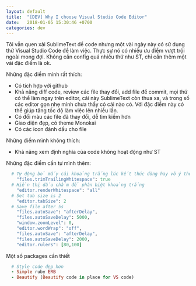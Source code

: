 ```yaml
---
layout: default
title:  "[DEV] Why I choose Visual Studio Code Editor"
date:   2018-01-05 15:30:46 +0700
categories: dev
---
```


Tôi vẫn quen xài SublimeText để code nhưng một vài ngày này có sử dụng thử Visual Studio Code để làm việc. Thực sự nó có nhiều ưu điểm vượt trội ngoài mong đợi. Không cần config quá nhiều thứ như ST, chỉ cần thêm một vài đặc điểm là ok.

Những đặc điểm mình rất thích:
+ Có tích hợp với github
+ Khả năng diff code, review các file thay đổi, add file để commit, mọi thứ có thể làm ngay trên editor, cái này SublimeText còn thua xa, và trong số các editor gọn nhẹ mình chưa thấy có cái nào có. Với đặc điểm này có thể giúp tăng tốc độ làm việc lên nhiều lần.
+ Có đổi màu các file đã thay đổi, dễ tìm kiếm hơn
+ Giao diện đẹp, có theme Monokai
+ Có các icon đánh dấu cho file

Những điểm mình không thích:
+ Khả năng xem định nghĩa của code không hoạt động như ST

Những đặc điểm cần tự mình thêm:

```ruby
  # Tự động bỏ mấy cái khoảng trắng lúc kết thúc dòng hay vô ý thêm vào
    "files.trimTrailingWhitespace": true
  # Hiển thị dấu chấm để phân biệt khoảng trắng
    "editor.renderWhitespace": "all"
  # Set tab size is 2
    "editor.tabSize": 2
  # Save file after 5s
    "files.autoSave": "afterDelay",
    "files.autoSaveDelay": 5000,
    "window.zoomLevel": 0,
    "editor.wordWrap": "off",
    "files.autoSave": "afterDelay",
    "files.autoSaveDelay": 2000,
    "editor.rulers": [80,100]

```

Một số packages cần thiết
```ruby
  # Style code đẹp hơn
  - Simple ruby ERB
  - Beautify (Beautify code in place for VS code)
```